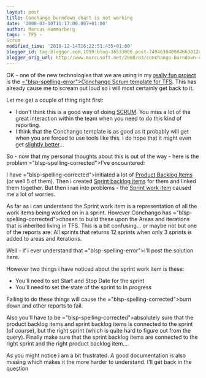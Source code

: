 ```yaml
---
layout: post
title: Conchango burndown chart is not working
date: '2008-03-10T11:17:00.007+01:00'
author: Marcus Hammarberg
tags: - TFS -
Scrum
modified_time: '2010-12-14T16:22:51.435+01:00'
blogger_id: tag:blogger.com,1999:blog-36533086.post-7494630480846630128
blogger_orig_url: http://www.marcusoft.net/2008/03/conchango-burndown-char-not-showing.html
---
```


OK - one of the new technologies that we are using in my [really fun
project](http://marcushammarberg.blogspot.com/2008/03/focus-or-not.html)
is the [<span>="blsp-spelling-error">Conchango</span> Scrum template for <span>TFS</span>](http://scrumforteamsystem.com/).
This has already cause me to scream out loud so i will most certainly
get back to it.

Let me get a couple of thing right first:

-   I don't think this is a good way of doing
    [SCRUM](http://scrumforteamsystem.com/processguidance/v2/Scrum/Scrum.aspx).
    You miss a lot of the great interaction within the team when you
    need to do this kind of reporting.
-   I think that the <span>Conchango</span> template is as good as
    it probably will get when you are forced to use tools like this. I
    do hope that it might even get [slightly
    better](http://www.codeplex.com/scrumdashboard)...

So - now that my personal thoughts about this is out of the way - here
is the problem <span>="blsp-spelling-corrected">I've</span> encountered:

I have <span>="blsp-spelling-corrected">initiated</span> a lot of [Product
Backlog
Items](http://scrumforteamsystem.com/processguidance/v2/Artefacts/ProductBacklog/UsingTeamExplorerWithTheProductBacklog.aspx)
(or well 5 of them). Then i created [Sprint backlog
items](http://scrumforteamsystem.com/processguidance/v2/Process/SprintPlanning/SprintPlanningWithScrumfTS.aspx)
for them and linked them together. But then i ran into problems - the
[Sprint work
item](http://scrumforteamsystem.com/processguidance/v2/Process/TheSprint/SprintsWithScrumForTeamSystem.aspx)
caused me a lot of worries.

As far as i can understand the Sprint work item is a representation of
all the work items being worked on in a sprint. However <span
id="SPELLING_ERROR_5" class="blsp-spelling-error">Conchango</span> has
<span>="blsp-spelling-corrected">chosen</span> to build these upon the
Areas and iterations that is inherited living in <span
id="SPELLING_ERROR_7" class="blsp-spelling-error">TFS</span>. This is a
bit confusing... or maybe not but one of the reports are: All sprints
that returns 12 sprints when only 3 sprints is added to areas and
iterations.

Well - if i ever understand that <span>="blsp-spelling-error">i'll</span> post the solution here.

However two things i have noticed about the sprint work item is these:

-   You'll need to set Start and Stop Date for the sprint
-   You'll need to set the state of the sprint to In progress

Failing to do these things will cause the <span>="blsp-spelling-corrected">burn down</span> and other reports to
fail.

Also you'll have to be <span>="blsp-spelling-corrected">absolutely</span> sure that the product
backlog items and sprint backlog items is connected to the sprint (of
course), but the right sprint (which is quite hard to figure out from
the query). Finally make sure that the sprint backlog items are
connected to the right sprint and the right product backlog item....

As you might notice i am a bit frustrated. A good documentation is also
missing which makes it the more harder to understand. I'll get back in
the question
